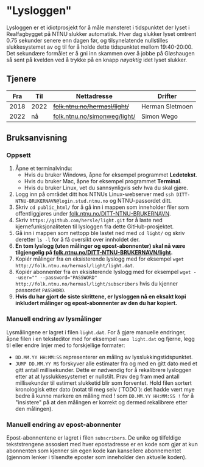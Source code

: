 # "Lysloggen"

Lysloggen er et idiotprosjekt for å måle mønsteret i tidspunktet der lyset i Realfagbygget på NTNU slukker automatisk.
Hver dag slukker lyset omtrent 0.75 sekunder senere enn dagen før, og tilsynelatende nullstilles slukkesystemet av og til for å holde dette tidspunktet mellom 19:40-20:00.
Det sekundære formålet er å gni inn skammen over å jobbe på Gløshaugen så sent på kvelden ved å trykke på en knapp *nøyaktig* idet lyset slukker.

## Tjenere

| Fra | Til | Nettadresse | Drifter |
|-----|-----|-------------|---------|
| 2018 | 2022 | ~~[folk.ntnu.no/hermasl/light/](https://folk.ntnu.no/hermasl/light/)~~  | Herman Sletmoen |
| 2022 | nå   |   [folk.ntnu.no/simonweg/light/](https://folk.ntnu.no/simonweg/light/)  | Simon Wego      |

## Bruksanvisning

### Oppsett

1. Åpne et terminalvindu:
	* Hvis du bruker Windows, åpne for eksempel programmet **Ledetekst**.
	* Hvis du bruker Mac, åpne for eksempel programmet **Terminal**.
	* Hvis du bruker Linux, vet du sannsynligvis selv hva du skal gjøre.
2. Logg inn på området ditt hos NTNUs Linux-webserver med `ssh DITT-NTNU-BRUKERNAVN@login.stud.ntnu.no` og NTNU-passordet ditt.
3. Skriv `cd public_html/` for å gå inn i mappen som inneholder filer som offentliggjøres under [folk.ntnu.no/DITT-NTNU-BRUKERNAVN](http://folk.ntnu.no/DITT-NTNU-BRUKERNAVN).
4. Skriv `https://github.com/hersle/light.git` for å laste ned kjernefunksjonaliteten til lysloggen fra dette GitHub-prosjektet.
5. Gå inn i mappen som nettopp ble lastet ned med `cd light/` og skriv deretter `ls -l` for å få oversikt over innholdet der.
6. **En tom lyslogg (uten målinger og epost-abonnenter) skal nå være tilgjengelig på  [folk.ntnu.no/DITT-NTNU-BRUKERNAVN/light](http://folk.ntnu.no/DITT-NTNU-BRUKERNAVN/light).**
7. Kopiér målinger fra en eksisterende lyslogg med for eksempel `wget http://folk.ntnu.no/hermasl/light/light.dat`.
8. Kopiér abonnenter fra en eksisterende lyslogg med for eksempel `wget --user="" --password="PASSWORD" http://folk.ntnu.no/hermasl/light/subscribers` hvis du kjenner passordet `PASSWORD`.
9. **Hvis du har gjort de siste skrittene, er lysloggen nå en eksakt kopi inkludert målinger og epost-abonnenter av den du har kopiert.**

### Manuell endring av lysmålinger

Lysmålingene er lagret i filen `light.dat`.
For å gjøre manuelle endringer, åpne filen i en teksteditor med for eksempel `nano light.dat` og fjerne, legg til eller endre linjer med to forskjellige formater:
* `DD.MM.YY HH:MM:SS` representerer en måling av lysslukkingstidspunktet.
* `JUMP DD.MM.YY MS` forskyver alle estimater fra og med en gitt dato med et gitt antall millisekunder. Dette er nødvendig for å rekalibrere lysloggen etter at at lysslukkesystemet er nullstilt. Prøv deg fram med antall millisekunder til estimert slukketid blir som forventet.
Hold filen sortert kronologisk etter dato (notat til meg selv (´TODO´): det hadde vært mye bedre å kunne markere en måling med ! som `DD.MM.YY HH:MM:SS !` for å "insistere" på at den målingen er korrekt og dermed rekalibrere etter den målingen).

### Manuell endring av epost-abonnenter

Epost-abonnentene er lagret i filen `subscribers`.
De unike og tilfeldige tekststrengene assosiert med hver epostadresse er en kode som gjør at kun abonnenten som kjenner sin egen kode kan kansellere abonnementet (gjennom lenker i tilsendte eposter som inneholder den aktuelle koden).
